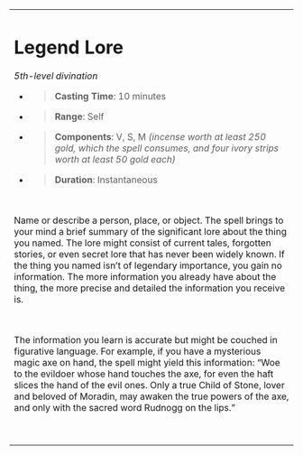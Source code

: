 <table><tbody><tr class="odd"><td><h1 id="legend-lore"><strong>Legend Lore</strong></h1><p><em>5th-level divination</em></p><ul><li><blockquote><p><strong>Casting Time</strong>: 10 minutes</p></blockquote></li><li><blockquote><p><strong>Range</strong>: Self</p></blockquote></li><li><blockquote><p><strong>Components</strong>: V, S, M <em>(incense worth at least 250 gold, which the spell consumes, and four ivory strips worth at least 50 gold each)</em></p></blockquote></li><li><blockquote><p><strong>Duration</strong>: Instantaneous</p></blockquote></li></ul><p> </p><p>Name or describe a person, place, or object. The spell brings to your mind a brief summary of the significant lore about the thing you named. The lore might consist of current tales, forgotten stories, or even secret lore that has never been widely known. If the thing you named isn’t of legendary importance, you gain no information. The more information you already have about the thing, the more precise and detailed the information you receive is.</p><p> </p><p>The information you learn is accurate but might be couched in figurative language. For example, if you have a mysterious magic axe on hand, the spell might yield this information: “Woe to the evildoer whose hand touches the axe, for even the haft slices the hand of the evil ones. Only a true Child of Stone, lover and beloved of Moradin, may awaken the true powers of the axe, and only with the sacred word Rudnogg on the lips.”</p><p> </p></td></tr></tbody></table>